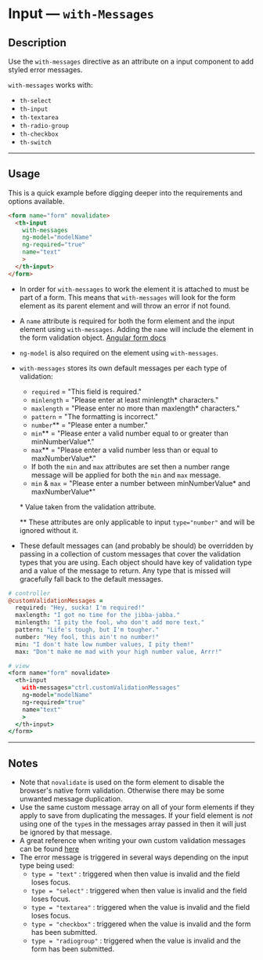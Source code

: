 # Input — `with-Messages`

## Description

Use the `with-messages` directive as an attribute on a input component to add
styled error messages.

`with-messages` works with:
- `th-select`
- `th-input`
- `th-textarea`
- `th-radio-group`
- `th-checkbox`
- `th-switch`

---
## Usage
This is a quick example before digging deeper into the requirements and options available.

```html
<form name="form" novalidate>
  <th-input
    with-messages
    ng-model="modelName"
    ng-required="true"
    name="text"
    >
  </th-input>
</form>
```

- In order for `with-messages` to work the element it is attached to must be part
of a form. This means that `with-messages` will look for the form element as its
parent element and will throw an error if not found.

- A `name` attribute is required for both the form element and the input element
using `with-messages`. Adding the `name` will include the element in the form
validation object. [Angular form docs](https://docs.angularjs.org/guide/forms)

- `ng-model` is also required on the element using `with-messages`.

- `with-messages` stores its own default messages per each type of validation:
  - `required` = "This field is required."
  - `minlength` = "Please enter at least minlength* characters."
  - `maxlength` = "Please enter no more than maxlength* characters."
  - `pattern` = "The formatting is incorrect."
  - `number`** = "Please enter a number."
  - `min`\*\* = "Please enter a valid number equal to or greater than minNumberValue*."
  - `max`\*\* = "Please enter a valid number less than or equal to maxNumberValue*."
  - If both the `min` and `max` attributes are set then a number range message will be
  applied for both the `min` and `max` message.
  - `min` & `max` = "Please enter a number between minNumberValue\* and maxNumberValue\*"


  \* Value taken from the validation attribute.

  ** These attributes are only applicable to input `type="number"` and will be
  ignored without it.

- These default messages can (and probably be should) be overridden by passing in a
collection of custom messages that cover the validation types that you are using.
Each object should have key of validation type and a value of the message to return.
Any type that is missed will gracefully fall back to the default messages.

```coffeescript
# controller
@customValidationMessages =
  required: "Hey, sucka! I'm required!"
  maxlength: "I got no time for the jibba-jabba."
  minlength: "I pity the fool, who don't add more text."
  pattern: "Life's tough, but I'm tougher."
  number: "Hey fool, this ain't no number!"
  min: "I don't hate low number values, I pity them!"
  max: "Don't make me mad with your high number value, Arrr!"

# view
<form name="form" novalidate>
  <th-input
    with-messages="ctrl.customValidationMessages"
    ng-model="modelName"
    ng-required="true"
    name="text"
    >
  </th-input>
</form>
```

---
## Notes
- Note that `novalidate` is used on the form element to disable the browser's
native form validation. Otherwise there may be some unwanted message duplication.
- Use the same custom message array on all of your form elements if they apply to
save from duplicating the messages. If your field element is *not* using one of the
`type`s in the messages array passed in then it will just be ignored by that message.
- A great reference when writing your own custom validation messages can be found
[here](http://uxmovement.com/forms/how-to-make-your-form-error-messages-more-reassuring)
- The error message is triggered in several ways depending on the input type being used:
  - `type = "text"` : triggered when then value is invalid and the field loses focus.
  - `type = "select"` : triggered when then value is invalid and the field loses focus.
  - `type = "textarea"` : triggered when the value is invalid and the field loses focus.
  - `type = "checkbox"` : triggered when the value is invalid and the form has been submitted.
  - `type = "radiogroup"` : triggered when the value is invalid and the form has been submitted.

